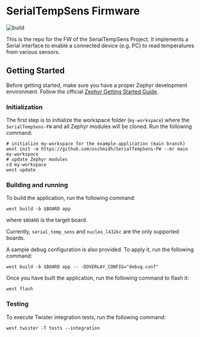 # SerialTempSens Firmware
![build](https://github.com/oschmidh/SerialTempSens-FW/actions/workflows/build.yml/badge.svg?branch=main)

This is the repo for the FW of the SerialTempSens Project.
It implements a Serial interface to enable a connected device (e.g. PC) to read temperatures from various sensors.

## Getting Started

Before getting started, make sure you have a proper Zephyr development
environment. Follow the official
[Zephyr Getting Started Guide](https://docs.zephyrproject.org/latest/getting_started/index.html).

### Initialization

The first step is to initialize the workspace folder (``my-workspace``) where
the ``SerialTempSens-FW`` and all Zephyr modules will be cloned. Run the following
command:

```shell
# initialize my-workspace for the example-application (main branch)
west init -m https://github.com/oschmidh/SerialTempSens-FW --mr main my-workspace
# update Zephyr modules
cd my-workspace
west update
```

### Building and running

To build the application, run the following command:

```shell
west build -b $BOARD app
```

where `$BOARD` is the target board.

Currently, `serial_temp_sens` and `nucleo_l432kc` are the only supported boards.

A sample debug configuration is also provided. To apply it, run the following
command:

```shell
west build -b $BOARD app -- -DOVERLAY_CONFIG="debug.conf"
```

Once you have built the application, run the following command to flash it:

```shell
west flash
```

### Testing

To execute Twister integration tests, run the following command:

```shell
west twister -T tests --integration
```
